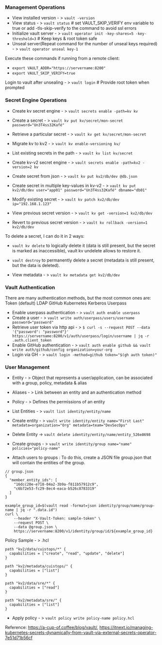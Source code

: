 ### Management Operations

- View installed version - > `vault -version`
- View status - > `vault status` # set VAULT_SKIP_VERIFY env variable to true or add -tls-skip-verify to the command to avoid ssl errors
- Initialize vault server - > `vault operator init -key-shares=5 -key-threshold=3` # Keep keys & root token safe
- Unseal server(Repeat command for the number of unseal keys required) - > `vault operator unseal key-1`

Execute these commands if running from a remote client:
- `export VAULT_ADDR="https://servername:8200"`
- `export VAULT_SKIP_VERIFY=true`

Login to vault after unsealing - > `vault login` # Provide root token when prompted


### Secret Engine Operations
- Create kv secret engine - > `vault secrets enable -path=kv kv`
- Create a secret - > `vault kv put kv/secret/mon-secret password="Un3T4ss32Kafé"`
- Retrieve a particular secret - > `vault kv get kv/secret/mon-secret`
- Migrate kv to kv2 - > `vault kv enable-versioning kv/`
- List existing secrets in the path - > `vault kv list kv/secret`


- Create kv-v2 secret engine - > `vault secrets enable -path=kv2 -version=2 kv`
- Create secret from json - > `vault kv put kv2/db/dev @db.json`
- Create secret in multiple key-values in kv-v2 - > `vault kv put kv2/db/dev user="app01" password="Un3T4ss32Kafé" dbname="db01"`
- Modify existing secret - > `vault kv patch kv2/db/dev ip="192.168.1.123"`
- View previous secret version - > `vault kv get -version=1 kv2/db/dev`
- Revert to previous secret version - > `vault kv rollback -version=1 kv2/db/dev`

To delete a secret, I can do it in 2 ways:
- `vault kv delete` to logically delete it (data is still present, but the secret is marked as inaccessible), vault kv undelete allows to restore it.
- `vault destroy` to permanently delete a secret (metadata is still present, but the data is deleted).

- View metadata - > `vault kv metadata get kv2/db/dev`

### Vault Authentication
There are many authentication methods, but the most common ones are:
Token (default)
LDAP
GitHub
Kubernetes
Kerberos
Userpass

- Enable userpass authentication - > `vault auth enable userpass`
- Create a user - > `vault write auth/userpass/users/username password="password"`
- Retrieve user token via http api - > `$ curl -s --request POST --data '{"password": "password"}' https://servername:8200/v1/auth/userpass/login/username | jq -r .auth.client_token`
- Enable GitHub authentication - > `vault auth enable github && vault write auth/github/config organization=your-org`
- Login via GH - > `vault login -method=github token="$(gh auth token)"`


### User Management
- Entity - > Object that represents a user/application, can be associated with a group, policy, metadata & alias
- Aliases - > Link between an entity and an authentication method
- Policy - > Defines the permissions of an entity

- List Entities - > `vault list identity/entity/name`
- Create entity - > `vault write identity/entity name="First Last" metadata=organization="Org" metadata=team="DevSecOps"`
- Delete Entity -> `vault delete identity/entity/name/entity_526e8698`
- Create groups - > `vault write identity/group name="name" policies="policy-name"`

- Attach users to groups :
To do this, create a JSON file group.json that will contain the entities of the group.
```
// group.json
{
  "member_entity_ids": [
    "16dcc20e-e718-04a2-3b9a-f811b57912c9",
    "c6b72e53-fc29-8ec4-eaca-b526c8783319"
  ]
}

example_group_id=$(vault read -format=json identity/group/name/group-name | jq -r ".data.id")
curl \
    --header "X-Vault-Token: sample-token" \
    --request POST \
    --data @group.json \
    https://servername:8200/v1/identity/group/id/${example_group_id}
```

Policy Sample - > .hcl
```
path "kv2/data/cuistops/*" {
  capabilities = ["create", "read", "update", "delete"]
}

path "kv2/metadata/cuistops/" {
  capabilities = ["list"]
}

path "kv2/data/sre/*" {
  capabilities = ["read"]
}

path "kv2/metadata/sre/" {
  capabilities = ["list"]
}
```

- Apply policy - > `vault policy write policy-name policy.hcl`



Reference: https://a-cup-of.coffee/blog/vault/, https://itnext.io/managing-kubernetes-secrets-dynamically-from-vault-via-external-secrets-operator-7e51d71b56cf